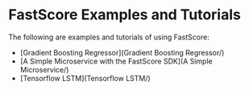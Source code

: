 # FastScore Examples and Tutorials

The following are examples and tutorials of using FastScore:

* [Gradient Boosting Regressor](Gradient Boosting Regressor/)
* [A Simple Microservice with the FastScore SDK](A Simple Microservice/)
* [Tensorflow LSTM](Tensorflow LSTM/)
